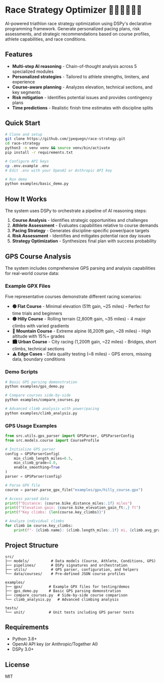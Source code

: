 # Race Strategy Optimizer 🏊‍♂️🚴‍♂️🏃‍♂️

AI-powered triathlon race strategy optimization using DSPy's declarative programming framework. Generate personalized pacing plans, risk assessments, and strategic recommendations based on course profiles, athlete capabilities, and race conditions.

## Features

- **Multi-step AI reasoning** - Chain-of-thought analysis across 5 specialized modules
- **Personalized strategies** - Tailored to athlete strengths, limiters, and experience
- **Course-aware planning** - Analyzes elevation, technical sections, and key segments
- **Risk mitigation** - Identifies potential issues and provides contingency plans
- **Time predictions** - Realistic finish time estimates with discipline splits

## Quick Start

```bash
# Clone and setup
git clone https://github.com/jpequegn/race-strategy.git
cd race-strategy
python3 -m venv venv && source venv/bin/activate
pip install -r requirements.txt

# Configure API keys
cp .env.example .env
# Edit .env with your OpenAI or Anthropic API key

# Run demo
python examples/basic_demo.py
```

## How It Works

The system uses DSPy to orchestrate a pipeline of AI reasoning steps:

1. **Course Analysis** - Identifies strategic opportunities and challenges
2. **Athlete Assessment** - Evaluates capabilities relative to course demands  
3. **Pacing Strategy** - Generates discipline-specific power/pace targets
4. **Risk Assessment** - Identifies and mitigates potential race day issues
5. **Strategy Optimization** - Synthesizes final plan with success probability

## GPS Course Analysis

The system includes comprehensive GPS parsing and analysis capabilities for real-world course data:

### Example GPX Files

Five representative courses demonstrate different racing scenarios:

- **🟢 Flat Course** - Minimal elevation (51ft gain, ~25 miles) - Perfect for time trials and beginners
- **🟡 Hilly Course** - Rolling terrain (2,800ft gain, ~35 miles) - 4 major climbs with varied gradients
- **🔴 Mountain Course** - Extreme alpine (6,200ft gain, ~28 miles) - High altitude with 15%+ grades  
- **🏙️ Urban Course** - City racing (1,200ft gain, ~22 miles) - Bridges, short climbs, technical sections
- **⚠️ Edge Cases** - Data quality testing (~8 miles) - GPS errors, missing data, boundary conditions

### Demo Scripts

```bash
# Basic GPS parsing demonstration
python examples/gps_demo.py

# Compare courses side-by-side  
python examples/compare_courses.py

# Advanced climb analysis with power/pacing
python examples/climb_analysis.py
```

### GPS Usage Examples

```python
from src.utils.gps_parser import GPSParser, GPSParserConfig
from src.models.course import CourseProfile

# Initialize GPS parser
config = GPSParserConfig(
    min_climb_length_miles=0.5,
    min_climb_grade=4.0,
    enable_smoothing=True
)
parser = GPSParser(config)

# Parse GPX file
course = parser.parse_gpx_file("examples/gpx/hilly_course.gpx")

# Access parsed data
print(f"Distance: {course.bike_distance_miles:.1f} miles")
print(f"Elevation gain: {course.bike_elevation_gain_ft:,} ft") 
print(f"Key climbs: {len(course.key_climbs)}")

# Analyze individual climbs
for climb in course.key_climbs:
    print(f"- {climb.name}: {climb.length_miles:.1f} mi, {climb.avg_grade:.1f}% grade")
```

## Project Structure

```
src/
├── models/          # Data models (Course, Athlete, Conditions, GPS)
├── pipelines/       # DSPy signatures and orchestration
├── utils/           # GPS parser, configuration, and helpers
└── data/courses/    # Pre-defined JSON course profiles

examples/
├── gpx/            # Example GPX files for testing/demos
├── gps_demo.py     # Basic GPS parsing demonstration
├── compare_courses.py  # Side-by-side course comparison
└── climb_analysis.py   # Advanced climbing analysis

tests/
└── unit/           # Unit tests including GPS parser tests
```

## Requirements

- Python 3.8+
- OpenAI API key (or Anthropic/Together AI)
- DSPy 3.0+

## License

MIT